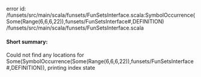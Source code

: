 error id: <WORKSPACE>/funsets/src/main/scala/funsets/FunSetsInterface.scala:SymbolOccurrence(Some(Range(6,6,6,22)),funsets/FunSetsInterface#,DEFINITION)
<WORKSPACE>/funsets/src/main/scala/funsets/FunSetsInterface.scala

#### Short summary: 

Could not find any locations for Some(SymbolOccurrence(Some(Range(6,6,6,22)),funsets/FunSetsInterface#,DEFINITION)), printing index state